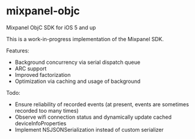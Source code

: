 mixpanel-objc
=============

Mixpanel ObjC SDK for iOS 5 and up

This is a work-in-progress implementation of the Mixpanel SDK.

Features:

* Background concurrency via serial dispatch queue
* ARC support
* Improved factorization
* Optimization via caching and usage of background 

Todo:

* Ensure reliability of recorded events (at present, events are sometimes recorded too many times)
* Observe wifi connection status and dynamically update cached deviceInfoProperties
* Implement NSJSONSerialization instead of custom serializer